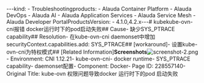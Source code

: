 ---kind:   - Troubleshootingproducts:    - Alauda Container Platform   - Alauda DevOps   - Alauda AI   - Alauda Application Services   - Alauda Service Mesh   - Alauda Developer PortalProductsVersion:   - 4.1.0,4.2.x---<!-- A type of document that involves encountering a fault, diag...it, performing root cause analysis, and providing solutions. --># kubekube-ovn-cni报错 docker运行时下的pod启动失败## Cause- 缺少SYS_PTRACE capability## Resolution- 在kube-ovn-cni daemonset中增加securityContext.capabilities.add: SYS_PTRACE## [workaround]- 设置kube-ovn-cni为特权模式## [Related Information]**Screenshots**![screenshot-2.png](https://jira.alauda.cn/secure/attachment/186762/screenshot-2.png)- Environment: CNI 1.12.21- kube-ovn-cni- docker runtime- SYS_PTRACE capability- daemonset配置- Component: Docker- Page ID: 228557140- Original Title: kube-ovn 权限问题导致docker  运行时下的pod 启动失败